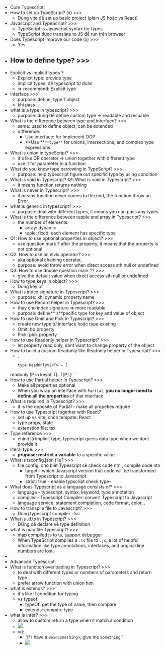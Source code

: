 - Core Typescript:
- How to set up TypeScript? (x) >>>
    - Dùng vite để set up basic project (plain JS hoặc vs React)
- Javascript and TypeScript? >>>
    - TypeScript is Javascript syntax for types
    - TypeScript được translate to JS để run trên browser 
- Does Typescript improve our code (x) >>>
    - Yes
- How to define type? >>>
    - 
- Explicit vs implicit types ?
    - Explicit type: provide type 
    - implicit types: để typescript tự đoán
    - ⇒ recommend: Explicit type
- interface >>>
    - purpose: define, type 1 object
    - khi pass ..
- what is a type in typescript? >>>
    - purpose: dùng để define custom type ⇒ readable and resuable
- What is the difference between type and interface? >>>
    - same: used to define object, can be extended
    - difference:
        - Use interface: for Implement OOP
        - **Use **`**type**` for unions, intersections, and complex type expressions.  
- What is union in typeScript? >>>
    - it's like OR operator ⇒ union together with different type
    - use it for parameter in a function
- What do you know type narrowing in TypeScript? >>>
    - purpose: help typescript figure out specific type by using condition 
- What is void in Typescript? Q1: What is void in Typescript? >>>
    - it means function returns nothing
- What is never in Typescript? >>>
    - it means function never comes to the end, the function throw an Error
- what is generic in typescript? >>>
    - purpose: deal with different types, it means you can pass any types
- What is the difference between tupple and array in Typescript? >>>
    - the number of elements:
        - array: dynamic
        - tuple: fixed, each element has specific type
- Q1: How to use optional properties in object? >>>
    - use question mark ? after the property, it means that the property is not optional
- Q2: How to use an elvis operator? >>>
    - aka optional chaining operator, 
    - purpose: avoid throw error when direct access sth null or undefined
- Q3: How to use double question mark ?? >>>
    - give the default value when direct access sth null or undefined
- How to type keys in object? >>>
    - Dùng key of
- What is index signature in Typescript? >>>
    - purpose: khi dynamic property name
- How to use Record helper in Typescript? >>>
    - thay cho index signature ⇒ more readable
    - purpose: define** s**pecific type for key and value of object   
- How to use Omit and Pick in Typescript? >>>
    - create new type từ interface hoặc type existing 
    - Omit: bỏ property
    - Pick: pick property
- How to use Readonly helper in Typescript? >>>
    - let property read only, dont want to change property of the object
- How to build a custom Readonly like Readonly helper in Typescript? >>>
    - .
        ```
        type ReadOnlyV2<T> = {
    readonly [P in keyof T]: T[P]
}
        ```
- How to use Partial helper in Typescript? >>>
    - Make all properties optional 
    - When you wrap an interface with `Partial`, **you no longer need to define all the properties** of that interface  
- What is required in Typescript? >>>
    - it is the opposite of Partial - make all propeties require
- How to use Typescript together with React?
    - set up vs vite, chon tempate: React
    - type props, state
    - extenstion file: tsx
- Type reference >>>
    - chính là implicit type, typescript guess data type when we dont provide it
- literal type: >>>
    - **prupose: restrict a variable** to a specific value  
- What is tsconfig.json file? >>>
    - file config, cho biết Typescript sẽ check code ntn , compile code ntn
        - target - which Javascript version that code will be transformed from Typescript to Javascript
        - strict: true - enable typscript check type-
- What does Typescript as a language consists of? >>>
    - language - typescript: syntax, keyword, type annotation
    - compiler - Typescript Compiler: convert Typescript to Javascript
    - language service: statement completion, code format, color,..
- How to transpile file to Javascript? >>>
    - Dùng typescript compiler -tsc
- What is .d.ts in Typescript? >>>
    - DÙng để declare về type definition  
- what is map file Typescript? >>>
    - map compiled js to ts, support debugger
    - When TypeScript compiles a `.ts` file to `.js`, a lot of helpful information like type annotations, interfaces, and original line numbers are lost.   
- 
- Advanced Typescript:
- What is function overloading in Typescript? >>>
    - to deal with different types or numbers of parameters and return type
    - prefer arrow function with union hơn
- what is extends? >>>
    - it's like if condition for typing
    - vs typeof:
        - typeOf: get the type of value, then compare
        - extends: compare type
- what is infer? >>>
    - allow to custom return a type when it match a condition
    - ![](https://remnote-user-data.s3.amazonaws.com/doCa6ldBZ6jS2tORYrHddPTSs1ESlWmdfNoDXCNLd9idj9ubCiFs7Ez9-jO2e48VuTk37xd5aQjvuvezz_3PndHflp4mdupSR2824A5gspHVkxtHYRSW9i2ZOkdpgZgw.png)
    - vd: 
        - “If I have a `Box<Something>`, give me `Something`.”  
        - ![](https://remnote-user-data.s3.amazonaws.com/oO9aoREKYJLRkmnxH2J4IMSC-BAFHZQ3lapwnhUmE3uP--7XY1g-uj09MR6hyfQ7RpDu3KaBmL1d0zH4bP8eSbZZ0FTjcJfAYXyMtCF-xDYmQvi4gdftHA82OeNsCXY3.png)
